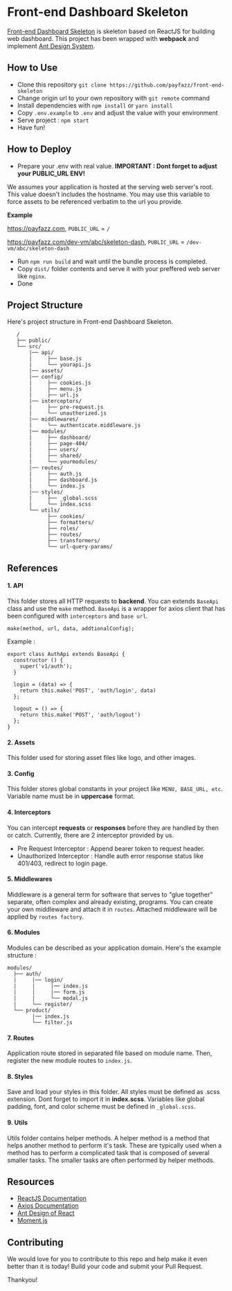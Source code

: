 # Front-end Dashboard Skeleton

[Front-end Dashboard Skeleton](https://github.com/payfazz/front-end-skeleton) is skeleton based on ReactJS for building web dashboard. This project has been wrapped with **webpack** and implement [Ant Design System](https://ant.design/).

## How to Use

- Clone this repository `git clone https://github.com/payfazz/front-end-skeleton`
- Change origin url to your own repository with `git remote` command
- Install dependencies with `npm install` or `yarn install`
- Copy `.env.example` to `.env` and adjust the value with your environment
- Serve project : `npm start`
- Have fun!

## How to Deploy

- Prepare your .env with real value.
  **IMPORTANT : Dont forget to adjust your PUBLIC_URL ENV!**

We assumes your application is hosted at the serving web server's root. This value doesn't includes the hostname. You may use this variable to force assets to be referenced verbatim to the url you provide.

**Example**

https://payfazz.com, `PUBLIC_URL` = `/`

https://payfazz.com/dev-vm/abc/skeleton-dash, `PUBLIC_URL` = `/dev-vm/abc/skeleton-dash`

- Run `npm run build` and wait until the bundle process is completed.
- Copy `dist/` folder contents and serve it with your preffered web server like `nginx`.
- Done

## Project Structure

Here's project structure in Front-end Dashboard Skeleton.

```
   /
   ├── public/
   └── src/
       |── api/
       |     ├── base.js
       |     └── yourapi.js
       |── assets/
       |── config/
       |     ├── cookies.js
       |     ├── menu.js
       |     ├── url.js
       |── interceptors/
       |     ├── pre-request.js
       |     └── unauthorized.js
       |── middlewares/
       |     └── authenticate.middleware.js
       |── modules/
       |     ├── dashboard/
       |     ├── page-404/
       |     ├── users/
       |     ├── shared/
       |     └── yourmodules/
       |── routes/
       |     ├── auth.js
       |     ├── dashboard.js
       |     └── index.js
       |── styles/
       |     ├── _global.scss
       |     └── index.scss
       └── utils/
             ├── cookies/
             ├── formatters/
             ├── roles/
             ├── routes/
             ├── transformers/
             └── url-query-params/
```

## References

#### 1. API

This folder stores all HTTP requests to **backend**. You can extends `BaseApi` class and use the `make` method.
`BaseApi` is a wrapper for axios client that has been configured with `interceptors` and `base url`.

```
make(method, url, data, addtionalConfig);
```

Example :

```
export class AuthApi extends BaseApi {
  constructor () {
    super('v1/auth');
  }

  login = (data) => {
    return this.make('POST', 'auth/login', data)
  };

  logout = () => {
    return this.make('POST', 'auth/logout')
  };
}
```

#### 2. Assets

This folder used for storing asset files like logo, and other images.

#### 3. Config

This folder stores global constants in your project like `MENU, BASE_URL, etc`.
Variable name must be in **uppercase** format.

#### 4. Interceptors

You can intercept **requests** or **responses** before they are handled by then or catch.
Currently, there are 2 interceptor provided by us.

- Pre Request Interceptor : Append bearer token to request header.
- Unauthorized Interceptor : Handle auth error response status like 401/403, redirect to login page.

#### 5. Middlewares

Middleware is a general term for software that serves to "glue together" separate, often complex and already existing, programs.
You can create your own middleware and attach it in `routes`. Attached middleware will be applied by `routes factory`.

#### 6. Modules

Modules can be described as your application domain.
Here's the example structure :

```
modules/
  ├── auth/
  |     |── login/
  |     |     |── index.js
  |     |     |── form.js
  |     |     └── modal.js
  |     └── register/
  └── product/
        |── index.js
        └── filter.js
```

#### 7. Routes

Application route stored in separated file based on module name. Then, register the new module routes to `index.js`.

#### 8. Styles

Save and load your styles in this folder. All styles must be defined as .scss extension.
Dont forget to import it in **index.scss**.
Variables like global padding, font, and color scheme must be defined in `_global.scss`.

#### 9. Utils

Utils folder contains helper methods.
A helper method is a method that helps another method to perform it's task. These are typically used when a method has to perform a complicated task that is composed of several smaller tasks. The smaller tasks are often performed by helper methods.

## Resources

- [ReactJS Documentation](https://reactjs.org/docs/getting-started.html)
- [Axios Documentation](https://github.com/axios/axios)
- [Ant Design of React](https://ant.design/docs/react/introduce)
- [Moment.js](https://momentjs.com/docs/)

## Contributing

We would love for you to contribute to this repo and help make it even better than it is today!
Build your code and submit your Pull Request.

Thankyou!
